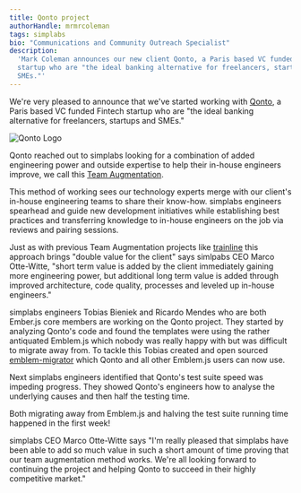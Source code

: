 ```yaml
---
title: Qonto project
authorHandle: mrmrcoleman
tags: simplabs
bio: "Communications and Community Outreach Specialist"
description:
  'Mark Coleman announces our new client Qonto, a Paris based VC funded Fintech
  startup who are "the ideal banking alternative for freelancers, startups and
  SMEs."'
---
```


We're very pleased to announce that we've started working with
[Qonto](https://qonto.eu/), a Paris based VC funded Fintech startup who are "the
ideal banking alternative for freelancers, startups and SMEs."

<!--break-->

![Qonto Logo](/assets/images/posts/2019-03-29-qonto-project/qonto-logo.png)

Qonto reached out to simplabs looking for a combination of added engineering
power and outside expertise to help their in-house engineers improve, we call
this [Team Augmentation](/services/team-augmentation/).

This method of working sees our technology experts merge with our client's
in-house engineering teams to share their know-how. simplabs engineers spearhead
and guide new development initiatives while establishing best practices and
transferring knowledge to in-house engineers on the job via reviews and pairing
sessions.

Just as with previous Team Augmentation projects like
[trainline](/cases/trainline/) this approach brings "double value for the
client" says simlpabs CEO Marco Otte-Witte, "short term value is added by the
client immediately gaining more engineering power, but additional long term
value is added through improved architecture, code quality, processes and
leveled up in-house engineers."

simplabs engineers Tobias Bieniek and Ricardo Mendes who are both Ember.js core
members are working on the Qonto project. They started by analyzing Qonto's code
and found the templates were using the rather antiquated Emblem.js which nobody
was really happy with but was difficult to migrate away from. To tackle this
Tobias created and open sourced
[emblem-migrator](https://github.com/simplabs/emblem-migrator/) which Qonto and
all other Emblem.js users can now use.

Next simplabs engineers identified that Qonto's test suite speed was impeding
progress. They showed Qonto's engineers how to analyse the underlying causes and
then half the testing time.

Both migrating away from Emblem.js and halving the test suite running time
happened in the first week!

simplabs CEO Marco Otte-Witte says "I'm really pleased that simplabs have been
able to add so much value in such a short amount of time proving that our team
augmentation method works. We're all looking forward to continuing the project
and helping Qonto to succeed in their highly competitive market."

